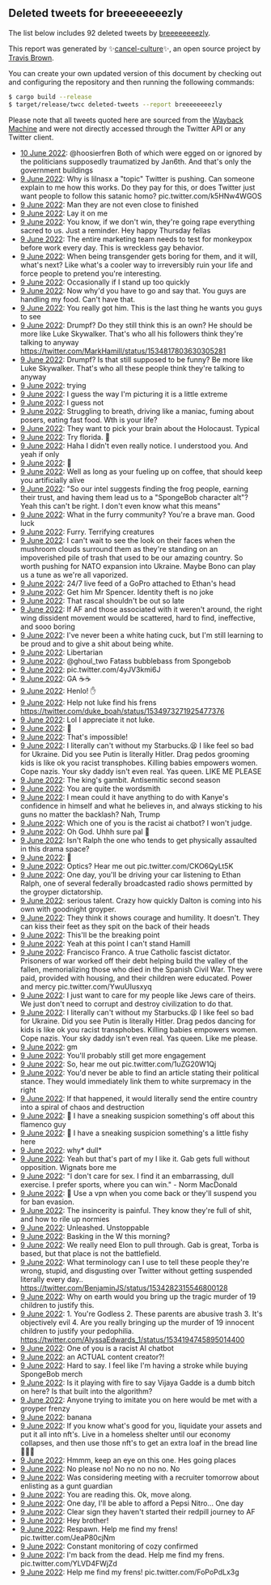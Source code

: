 ## Deleted tweets for breeeeeeeezly

The list below includes 92 deleted tweets by
[breeeeeeeezly](https://twitter.com/breeeeeeeezly).



This report was generated by ✨[cancel-culture](https://github.com/travisbrown/cancel-culture)✨,
an open source project by [Travis Brown](https://twitter.com/travisbrown).

You can create your own updated version of this document by checking out and configuring the
repository and then running the following commands:

```bash
$ cargo build --release
$ target/release/twcc deleted-tweets --report breeeeeeeezly
```

Please note that all tweets quoted here are sourced from the
[Wayback Machine](https://web.archive.org) and were not directly accessed through the Twitter API or
any Twitter client.

* [10 June 2022](https://web.archive.org/web/20220610014548/https://twitter.com/breeeeeeeezly/status/1535075728529977344): @hoosierfren Both of which were egged on or ignored by the politicians supposedly traumatized by Jan6th. And that's only the government buildings <!--1535075728529977344-->
* [ 9 June 2022](https://web.archive.org/web/20220609232943/https://twitter.com/breeeeeeeezly/status/1535035025665806378): Why is lilnasx a "topic" Twitter is pushing. Can someone explain to me how this works. Do they pay for this, or does Twitter just want people to follow this satanic homo? pic.twitter.com/k5HNw4WGOS <!--1535035025665806378-->
* [ 9 June 2022](https://web.archive.org/web/20220609222744/https://twitter.com/breeeeeeeezly/status/1535025783923777537): Man they are not even close to finished <!--1535025783923777537-->
* [ 9 June 2022](https://web.archive.org/web/20220609222610/https://twitter.com/breeeeeeeezly/status/1535025347405795331): Lay it on me <!--1535025347405795331-->
* [ 9 June 2022](https://web.archive.org/web/20220609222403/https://twitter.com/breeeeeeeezly/status/1535024812271214593): You know, if we don't win, they're going rape everything sacred to us. Just a reminder. Hey happy Thursday fellas <!--1535024812271214593-->
* [ 9 June 2022](https://web.archive.org/web/20220609222027/https://twitter.com/breeeeeeeezly/status/1535023954607448067): The entire marketing team needs to test for monkeypox before work every day. This is wreckless gay behavior. <!--1535023954607448067-->
* [ 9 June 2022](https://web.archive.org/web/20220609220848/https://twitter.com/breeeeeeeezly/status/1535021064601980946): When being transgender gets boring for them, and it will, what's next? Like what's a cooler way to irreversibly ruin your life and force people to pretend you're interesting. <!--1535021064601980946-->
* [ 9 June 2022](https://web.archive.org/web/20220609220139/https://twitter.com/breeeeeeeezly/status/1535019197918597120): Occasionally if I stand up too quickly <!--1535019197918597120-->
* [ 9 June 2022](https://web.archive.org/web/20220609215723/https://twitter.com/breeeeeeeezly/status/1535018197128298496): Now why'd you have to go and say that. You guys are handling my food. Can't have that. <!--1535018197128298496-->
* [ 9 June 2022](https://web.archive.org/web/20220609215313/https://twitter.com/breeeeeeeezly/status/1535017059884716056): You really got him. This is the last thing he wants you guys to see <!--1535017059884716056-->
* [ 9 June 2022](https://web.archive.org/web/20220609215053/https://twitter.com/breeeeeeeezly/status/1535016351756083202): Drumpf? Do they still think this is an own? He should be more like Luke Skywalker. That's who all his followers think they're talking to anyway https://twitter.com/MarkHamill/status/1534817803630305281 <!--1535016351756083202-->
* [ 9 June 2022](https://web.archive.org/web/20220609214555/https://twitter.com/breeeeeeeezly/status/1535015307445690375): Drumpf? Is that still supposed to be funny? Be more like Luke Skywalker. That's who all these people think they're talking to anyway <!--1535015307445690375-->
* [ 9 June 2022](https://web.archive.org/web/20220609212616/https://twitter.com/breeeeeeeezly/status/1535010244253949952): trying <!--1535010244253949952-->
* [ 9 June 2022](https://web.archive.org/web/20220609212407/https://twitter.com/breeeeeeeezly/status/1535009749707677715): I guess the way I'm picturing it is a little extreme <!--1535009749707677715-->
* [ 9 June 2022](https://web.archive.org/web/20220609212144/https://twitter.com/breeeeeeeezly/status/1535009176795111437): I guess not <!--1535009176795111437-->
* [ 9 June 2022](https://web.archive.org/web/20220609211953/https://twitter.com/breeeeeeeezly/status/1535008685289791494): Struggling to breath, driving like a maniac, fuming about posers, eating fast food. Wth is your life? <!--1535008685289791494-->
* [ 9 June 2022](https://web.archive.org/web/20220609211726/https://twitter.com/breeeeeeeezly/status/1535008083314892807): They want to pick your brain about the Holocaust. Typical <!--1535008083314892807-->
* [ 9 June 2022](https://web.archive.org/web/20220609211448/https://twitter.com/breeeeeeeezly/status/1535007381632999429): Try florida. 🫠 <!--1535007381632999429-->
* [ 9 June 2022](https://web.archive.org/web/20220609211214/https://twitter.com/breeeeeeeezly/status/1535006723055968266): Haha I didn't even really notice. I understood you. And yeah if only <!--1535006723055968266-->
* [ 9 June 2022](https://web.archive.org/web/20220609210709/https://twitter.com/breeeeeeeezly/status/1535005514475659280): 🤣 <!--1535005514475659280-->
* [ 9 June 2022](https://web.archive.org/web/20220609210444/https://twitter.com/breeeeeeeezly/status/1535004845224124431): Well as long as your fueling up on coffee, that should keep you artificially alive <!--1535004845224124431-->
* [ 9 June 2022](https://web.archive.org/web/20220609210241/https://twitter.com/breeeeeeeezly/status/1535004421645557760): "So our intel suggests finding the frog people, earning their trust, and having them lead us to a "SpongeBob character alt"? Yeah this can't be right. I don't even know what this means" <!--1535004421645557760-->
* [ 9 June 2022](https://web.archive.org/web/20220609205016/https://twitter.com/breeeeeeeezly/status/1535001198876581891): What in the furry community? You're a brave man. Good luck <!--1535001198876581891-->
* [ 9 June 2022](https://web.archive.org/web/20220609204623/https://twitter.com/breeeeeeeezly/status/1535000334053015554): Furry. Terrifying creatures <!--1535000334053015554-->
* [ 9 June 2022](https://web.archive.org/web/20220609204120/https://twitter.com/breeeeeeeezly/status/1534998931179986945): I can't wait to see the look on their faces when the mushroom clouds surround them as they're standing on an impoverished pile of trash that used to be our amazing country. So worth pushing for NATO expansion into Ukraine. Maybe Bono can play us a tune as we're all vaporized. <!--1534998931179986945-->
* [ 9 June 2022](https://web.archive.org/web/20220609202847/https://twitter.com/breeeeeeeezly/status/1534995841882198017): 24/7 live feed of a GoPro attached to Ethan's head <!--1534995841882198017-->
* [ 9 June 2022](https://web.archive.org/web/20220609202238/https://twitter.com/breeeeeeeezly/status/1534994170217218049): Get him Mr Spencer. Identity theft is no joke <!--1534994170217218049-->
* [ 9 June 2022](https://web.archive.org/web/20220609201802/https://twitter.com/breeeeeeeezly/status/1534993124359127076): That rascal shouldn't be out so late <!--1534993124359127076-->
* [ 9 June 2022](https://web.archive.org/web/20220609195553/https://twitter.com/breeeeeeeezly/status/1534987408814620674): If AF and those associated with it weren't around, the right wing dissident movement would be scattered, hard to find, ineffective, and sooo boring <!--1534987408814620674-->
* [ 9 June 2022](https://web.archive.org/web/20220609193353/https://twitter.com/breeeeeeeezly/status/1534982020039950343): I've never been a white hating cuck, but I'm still learning to be proud and to give a shit about being white. <!--1534982020039950343-->
* [ 9 June 2022](https://web.archive.org/web/20220609192154/https://twitter.com/breeeeeeeezly/status/1534978891785420814): Libertarian <!--1534978891785420814-->
* [ 9 June 2022](https://web.archive.org/web/20220609191458/https://twitter.com/breeeeeeeezly/status/1534977372067446805): @ghoul_two Fatass bubblebass from Spongebob <!--1534977372067446805-->
* [ 9 June 2022](https://web.archive.org/web/20220609191459/https://twitter.com/breeeeeeeezly/status/1534977118425301017): pic.twitter.com/4yJV3kmi6J <!--1534977118425301017-->
* [ 9 June 2022](https://web.archive.org/web/20220609190527/https://twitter.com/breeeeeeeezly/status/1534974886715834395): GA ☕☕ <!--1534974886715834395-->
* [ 9 June 2022](https://web.archive.org/web/20220609190338/https://twitter.com/breeeeeeeezly/status/1534974289706995713): Henlo! ✋ <!--1534974289706995713-->
* [ 9 June 2022](https://web.archive.org/web/20220609190347/https://twitter.com/breeeeeeeezly/status/1534974130415620115): Help not luke find his frens https://twitter.com/duke_boah/status/1534973271925477376 <!--1534974130415620115-->
* [ 9 June 2022](https://web.archive.org/web/20220609190155/https://twitter.com/breeeeeeeezly/status/1534974038350647314): Lol I appreciate it not luke. <!--1534974038350647314-->
* [ 9 June 2022](https://web.archive.org/web/20220609185055/https://twitter.com/breeeeeeeezly/status/1534971093697581101): 🤯 <!--1534971093697581101-->
* [ 9 June 2022](https://web.archive.org/web/20220609184600/https://twitter.com/breeeeeeeezly/status/1534969893615017984): That's impossible! <!--1534969893615017984-->
* [ 9 June 2022](https://web.archive.org/web/20220609183809/https://twitter.com/breeeeeeeezly/status/1534968013442666513): I literally can't without my Starbucks.😫 I like feel so bad for Ukraine. Did you see Putin is literally Hitler. Drag pedos grooming kids is like ok you racist transphobes. Killing babies empowers women. Cope nazis. Your sky daddy isn't even real. Yas queen.  LIKE ME PLEASE <!--1534968013442666513-->
* [ 9 June 2022](https://web.archive.org/web/20220609182926/https://twitter.com/breeeeeeeezly/status/1534965282376142872): The king's gambit. Antisemitic second season <!--1534965282376142872-->
* [ 9 June 2022](https://web.archive.org/web/20220609182132/https://twitter.com/breeeeeeeezly/status/1534963664662544384): You are quite the wordsmith <!--1534963664662544384-->
* [ 9 June 2022](https://web.archive.org/web/20220609181750/https://twitter.com/breeeeeeeezly/status/1534962818004439051): I mean could it have anything to do with Kanye's confidence in himself and what he believes in, and always sticking to his guns no matter the backlash?  Nah, Trump <!--1534962818004439051-->
* [ 9 June 2022](https://web.archive.org/web/20220609181116/https://twitter.com/breeeeeeeezly/status/1534961123425931272): Which one of you is the racist ai chatbot? I won't judge. <!--1534961123425931272-->
* [ 9 June 2022](https://web.archive.org/web/20220609180928/https://twitter.com/breeeeeeeezly/status/1534960644029566987): Oh God. Uhhh sure pal 😬 <!--1534960644029566987-->
* [ 9 June 2022](https://web.archive.org/web/20220609175921/https://twitter.com/breeeeeeeezly/status/1534958262520627200): Isn't Ralph the one who tends to get physically assaulted in this drama space? <!--1534958262520627200-->
* [ 9 June 2022](https://web.archive.org/web/20220609180319/https://twitter.com/breeeeeeeezly/status/1534957914305314818): 🤣 <!--1534957914305314818-->
* [ 9 June 2022](https://web.archive.org/web/20220609174303/https://twitter.com/breeeeeeeezly/status/1534954125108060161): Optics? Hear me out pic.twitter.com/CKO6QyLt5K <!--1534954125108060161-->
* [ 9 June 2022](https://web.archive.org/web/20220609173336/https://twitter.com/breeeeeeeezly/status/1534951794916433921): One day, you'll be driving your car listening to Ethan Ralph, one of several federally broadcasted radio shows permitted by the groyper dictatorship. <!--1534951794916433921-->
* [ 9 June 2022](https://web.archive.org/web/20220609173015/https://twitter.com/breeeeeeeezly/status/1534950828821430272): serious talent. Crazy how quickly Dalton is coming into his own with goodnight groyper. <!--1534950828821430272-->
* [ 9 June 2022](https://web.archive.org/web/20220609171505/https://twitter.com/breeeeeeeezly/status/1534947146159505417): They think it shows courage and humility. It doesn't. They can kiss their feet as they spit on the back of their heads <!--1534947146159505417-->
* [ 9 June 2022](https://web.archive.org/web/20220609171304/https://twitter.com/breeeeeeeezly/status/1534946630763413513): This'll be the breaking point <!--1534946630763413513-->
* [ 9 June 2022](https://web.archive.org/web/20220609171014/https://twitter.com/breeeeeeeezly/status/1534945768951451650): Yeah at this point I can't stand Hamill <!--1534945768951451650-->
* [ 9 June 2022](https://web.archive.org/web/20220609170326/https://twitter.com/breeeeeeeezly/status/1534944071067873282): Francisco Franco. A true Catholic fascist dictator. Prisoners of war worked off their debt helping build the valley of the fallen, memorializing those who died in the Spanish Civil War. They were paid, provided with housing, and their children were educated. Power and mercy pic.twitter.com/YwuUIusxyq <!--1534944071067873282-->
* [ 9 June 2022](https://web.archive.org/web/20220609164442/https://twitter.com/breeeeeeeezly/status/1534939486018314240): I just want to care for my people like Jews care of theirs. We just don't need to corrupt and destroy civilization to do that. <!--1534939486018314240-->
* [ 9 June 2022](https://web.archive.org/web/20220609163143/https://twitter.com/breeeeeeeezly/status/1534936143648661504): I literally can't without my Starbucks.😫 I like feel so bad for Ukraine. Did you see Putin is literally Hitler. Drag pedos dancing for kids is like ok you racist transphobes. Killing babies empowers women. Cope nazis. Your sky daddy isn't even real. Yas queen. Like me please. <!--1534936143648661504-->
* [ 9 June 2022](https://web.archive.org/web/20220609160147/https://twitter.com/breeeeeeeezly/status/1534928658791645185): gm <!--1534928658791645185-->
* [ 9 June 2022](https://web.archive.org/web/20220609160128/https://twitter.com/breeeeeeeezly/status/1534928493171167233): You'll probably still get more engagement <!--1534928493171167233-->
* [ 9 June 2022](https://web.archive.org/web/20220609153954/https://twitter.com/breeeeeeeezly/status/1534923081126379527): So, hear me out pic.twitter.com/1uZG20W1Qj <!--1534923081126379527-->
* [ 9 June 2022](https://web.archive.org/web/20220609153541/https://twitter.com/breeeeeeeezly/status/1534922152947982338): You'd never be able to find an article stating their political stance. They would immediately link them to white surpremacy in the right <!--1534922152947982338-->
* [ 9 June 2022](https://web.archive.org/web/20220609153335/https://twitter.com/breeeeeeeezly/status/1534921419892613121): If that happened, it would literally send the entire country into a spiral of chaos and destruction <!--1534921419892613121-->
* [ 9 June 2022](https://web.archive.org/web/20220609151612/https://twitter.com/breeeeeeeezly/status/1534917211541979136): 🧐 I have a sneaking suspicion something's off about this flamenco guy <!--1534917211541979136-->
* [ 9 June 2022](https://web.archive.org/web/20220609151511/https://twitter.com/breeeeeeeezly/status/1534916745802264576): 🧐 I have a sneaking suspicion something's a little fishy here <!--1534916745802264576-->
* [ 9 June 2022](https://web.archive.org/web/20220609144748/https://twitter.com/breeeeeeeezly/status/1534909977521016834): why* dull* <!--1534909977521016834-->
* [ 9 June 2022](https://web.archive.org/web/20220609144722/https://twitter.com/breeeeeeeezly/status/1534909853419937792): Yeah but that's part of my I like it. Gab gets full without opposition. Wignats bore me <!--1534909853419937792-->
* [ 9 June 2022](https://web.archive.org/web/20220609144537/https://twitter.com/breeeeeeeezly/status/1534909542869483525): "I don't care for sex. I find it an embarrassing, dull exercise. I prefer sports, where you can win." - Norm MacDonald <!--1534909542869483525-->
* [ 9 June 2022](https://web.archive.org/web/20220609144221/https://twitter.com/breeeeeeeezly/status/1534908711717707782): 🫡 Use a vpn when you come back or they'll suspend you for ban evasion. <!--1534908711717707782-->
* [ 9 June 2022](https://web.archive.org/web/20220609142522/https://twitter.com/breeeeeeeezly/status/1534904422681157632): The insincerity is painful. They know they're full of shit, and how to rile up normies <!--1534904422681157632-->
* [ 9 June 2022](https://web.archive.org/web/20220609140621/https://twitter.com/breeeeeeeezly/status/1534898957310124033): Unleashed. Unstoppable <!--1534898957310124033-->
* [ 9 June 2022](https://web.archive.org/web/20220609135925/https://twitter.com/breeeeeeeezly/status/1534897784096186370): Basking in the W this morning? <!--1534897784096186370-->
* [ 9 June 2022](https://web.archive.org/web/20220609135047/https://twitter.com/breeeeeeeezly/status/1534895586398375945): We really need Elon to pull through. Gab is great, Torba is based, but that place is not the battlefield. <!--1534895586398375945-->
* [ 9 June 2022](https://web.archive.org/web/20220609062611/https://twitter.com/breeeeeeeezly/status/1534783736922918913): What terminology can I use to tell these people they're wrong, stupid, and disgusting over Twitter without getting suspended literally every day.. https://twitter.com/BenjaminJS/status/1534282315546800128 <!--1534783736922918913-->
* [ 9 June 2022](https://web.archive.org/web/20220609062114/https://twitter.com/breeeeeeeezly/status/1534782557983756290): Why on earth would you bring up the tragic murder of 19 children to justify this. <!--1534782557983756290-->
* [ 9 June 2022](https://web.archive.org/web/20220609061753/https://twitter.com/breeeeeeeezly/status/1534781621097926656): 1. You're Godless 2. These parents are abusive trash 3. It's objectively evil 4. Are you really bringing up the murder of 19 innocent children to justify your pedophilia. https://twitter.com/AlyssaEdwards_1/status/1534194745895014400 <!--1534781621097926656-->
* [ 9 June 2022](https://web.archive.org/web/20220609053123/https://twitter.com/breeeeeeeezly/status/1534770080252403712): One of you is a racist AI chatbot <!--1534770080252403712-->
* [ 9 June 2022](https://web.archive.org/web/20220609053000/https://twitter.com/breeeeeeeezly/status/1534767681076965376): an ACTUAL content creator?! <!--1534767681076965376-->
* [ 9 June 2022](https://web.archive.org/web/20220609051011/https://twitter.com/breeeeeeeezly/status/1534764617565618176): Hard to say. I feel like I'm having a stroke while buying SpongeBob merch <!--1534764617565618176-->
* [ 9 June 2022](https://web.archive.org/web/20220609045018/https://twitter.com/breeeeeeeezly/status/1534759624662036486): Is it playing with fire to say Vijaya Gadde is a dumb bitch on here? Is that built into the algorithm? <!--1534759624662036486-->
* [ 9 June 2022](https://web.archive.org/web/20220609043258/https://twitter.com/breeeeeeeezly/status/1534755359918784512): Anyone trying to imitate you on here would be met with a groyper frenzy <!--1534755359918784512-->
* [ 9 June 2022](https://web.archive.org/web/20220609043134/https://twitter.com/breeeeeeeezly/status/1534754836440285185): banana <!--1534754836440285185-->
* [ 9 June 2022](https://web.archive.org/web/20220609041958/https://twitter.com/breeeeeeeezly/status/1534752065980968960): If you know what's good for you, liquidate your assets and put it all into nft's. Live in a homeless shelter until our economy collapses, and then use those nft's to get an extra loaf in the bread line 🤑🫰🍞 <!--1534752065980968960-->
* [ 9 June 2022](https://web.archive.org/web/20220609040722/https://twitter.com/breeeeeeeezly/status/1534748867203371009): Hmmm, keep an eye on this one. Hes going places <!--1534748867203371009-->
* [ 9 June 2022](https://web.archive.org/web/20220609040335/https://twitter.com/breeeeeeeezly/status/1534747778705936386): No please no! No no no no no. No <!--1534747778705936386-->
* [ 9 June 2022](https://web.archive.org/web/20220609035032/https://twitter.com/breeeeeeeezly/status/1534744693459804161): Was considering meeting with a recruiter tomorrow about enlisting as a gunt guardian <!--1534744693459804161-->
* [ 9 June 2022](https://web.archive.org/web/20220609034156/https://twitter.com/breeeeeeeezly/status/1534742426153324545): You are reading this. Ok, move along. <!--1534742426153324545-->
* [ 9 June 2022](https://web.archive.org/web/20220609031214/https://twitter.com/breeeeeeeezly/status/1534735018408427520): One day, I'll be able to afford a Pepsi Nitro... One day <!--1534735018408427520-->
* [ 9 June 2022](https://web.archive.org/web/20220609014627/https://twitter.com/breeeeeeeezly/status/1534713429256183808): Clear sign they haven't started their redpill journey to AF <!--1534713429256183808-->
* [ 9 June 2022](https://web.archive.org/web/20220609012102/https://twitter.com/breeeeeeeezly/status/1534706908564709377): Hey brother! <!--1534706908564709377-->
* [ 9 June 2022](https://web.archive.org/web/20220609010107/https://twitter.com/breeeeeeeezly/status/1534701020445564932): Respawn. Help me find my frens! pic.twitter.com/JeaP80cjNm <!--1534701020445564932-->
* [ 9 June 2022](https://web.archive.org/web/20220609004923/https://twitter.com/breeeeeeeezly/status/1534698985298042881): Constant monitoring of cozy confirmed <!--1534698985298042881-->
* [ 9 June 2022](https://web.archive.org/web/20220609004439/https://twitter.com/breeeeeeeezly/status/1534697875476717570): I'm back from the dead. Help me find my frens. pic.twitter.com/YLVD4FWjZd <!--1534697875476717570-->
* [ 9 June 2022](https://web.archive.org/web/20220609003806/https://twitter.com/breeeeeeeezly/status/1534696238498578432): Help me find my frens! pic.twitter.com/FoPoPdLx3g <!--1534696238498578432-->
